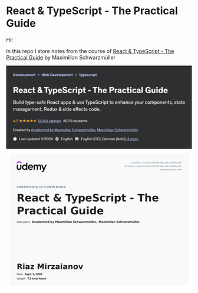 # React & TypeScript - The Practical Guide

Hi!

In this repo I store notes from the course of [React & TypeScript - The Practical Guide](https://www.udemy.com/course/react-typescript-the-practical-guide/) by Maximilian Schwarzmüller

![MasterHead](./head.png)
![MasterHead](./certificate.png)

